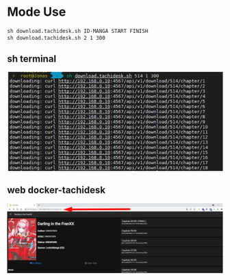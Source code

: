 

# Mode Use

```
sh download.tachidesk.sh ID-MANGA START FINISH
sh download.tachidesk.sh 2 1 300
```

## sh terminal
![](img/download-terminal.png)

## web docker-tachidesk
![](img/docker-tachidesk.png)
